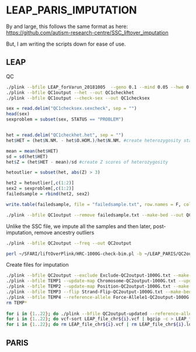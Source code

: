 # LEAP_PARIS_IMPUTATION

By and large, this follows the same format as here: https://github.com/autism-research-centre/SSC_liftover_imputation

But, I am writing the scripts down for ease of use.

## LEAP

QC

```bash
./plink --bfile LEAP_forVarun_20181005  --geno 0.1 --mind 0.05 --hwe 0.000001 --me 0.05 0.1  --make-bed --out QC1output
./plink --bfile QC1output --het --out QC1checkhet
./plink --bfile QC1output --check-sex --out QC1checksex
```

```R
sex = read.delim("QC1checksex.sexcheck", sep = "")
head(sex)
sexproblem = subset(sex, STATUS == "PROBLEM")


het = read.delim("QC1checkhet.het", sep = "")
het$HET = (het$N.NM. - het$O.HOM.)/het$N.NM. #create heterozygosity stats

mean = mean(het$HET)
sd = sd(het$HET)
het$Z = (het$HET - mean)/sd #create Z scores of heterozygosity

hetoutlier = subset(het, abs(Z) > 3)

het2 = hetoutlier[,c(1:2)]
sex2 = sexproblem[,c(1:2)]
failedsample = rbind(het2, sex2)

write.table(failedsample, file = "failedsample.txt", row.names = F, col.names = T, quote = F)
```

```bash
./plink --bfile QC1output --remove failedsample.txt --make-bed --out QC2output
```

Unlike the SSC file, we impute all the samples and then later, post-imputation, remove ancestry outliers

```bash
./plink --bfile QC2output --freq --out QC2output

perl ~/SFARI/liftOverPlink/HRC-1000G-check-bim.pl -b ~/LEAP_PARIS/QC2output.bim -f ~/LEAP_PARIS/QC2output.frq -r ~/SFARI/liftOverPlink/1000GP_Phase3_combined.legend -g -p EUR
```

Create files for imputation

```bash
./plink --bfile QC2output --exclude Exclude-QC2output-1000G.txt --make-bed --out TEMP1
./plink --bfile TEMP1 --update-map Chromosome-QC2output-1000G.txt --update-chr --make-bed --out TEMP2
./plink --bfile TEMP2 --update-map Position-QC2output-1000G.txt --make-bed --out TEMP3
./plink --bfile TEMP3 --flip Strand-Flip-QC2output-1000G.txt --make-bed --out TEMP4
./plink --bfile TEMP4 --reference-allele Force-Allele1-QC2output-1000G.txt --make-bed --out QC2output-updated
rm TEMP*
  
for i in {1..22}; do ./plink --bfile QC2output-updated --reference-allele Force-Allele1-QC2output-1000G.txt --chr ${i} --recode-vcf --out LEAP_file_chr${i}; done
for i in {1..22}; do vcf-sort LEAP_file_chr${i}.vcf | bgzip -c > LEAP_file_chr${i}.vcf.gz; done
for i in {1..22}; do rm LEAP_file_chr${i}.vcf | rm LEAP_file_chr${i}.log; done
```



## PARIS
